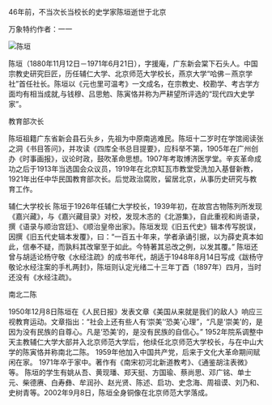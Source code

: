 46年前，不当次长当校长的史学家陈垣逝世于北京

万象特约作者：一一



![陈垣](D:\zhuj\历史上的今天\0621\陈垣.jpg)

陈垣（1880年11月12日－1971年6月21日），字援庵，广东新会棠下石头人。中国宗教史研究巨匠，历任辅仁大学、北京师范大学校长，燕京大学“哈佛－燕京学社”首任社长。陈垣以《元也里可温考》一文成名，在宗教史、校勘学、考古学方面均有相当成就,与钱穆、吕思勉、陈寅恪并称为严耕望所评选的“现代四大史学家”。

教育部次长

陈垣祖籍广东省新会县石头乡，先祖为中原南逃难民。陈垣十二岁时在学馆阅读张之洞《书目答问》，并攻读《四库全书总目提要》，应科举不第，1905年在广州创办《时事画报》，议论时政，鼓吹革命思想。1907年考取博济医学堂。辛亥革命成功之后于1913年当选国会众议员，1919年在北京缸瓦市教堂受洗加入基督新教，1921年出任中华民国教育部次长。后觉政治腐败，留居北京，从事历史研究与教育工作。

辅仁大学校长
陈垣于1926年任辅仁大学校长，1939年初，在故宫古物陈列所发现《嘉兴藏》，与《嘉兴藏目录》对校，发现木忞的《北游集》，自此重视和尚语录，撰《语录与顺治宫廷》、《顺治皇帝出家》。陈垣发现《旧五代史》辑本传写脱误，因撰《旧五代史辑本发覆》，曰：“一百五十年来，学者承诵引据，以为薛史真本如此，信奉不疑，而孰料其改窜至于如此。今特著其忌改之例，以发其覆。” 陈垣还曾与胡适论杨守敬《水经注疏》的成书年代，胡适于1948年8月14日写成《跋杨守敬论水经注案的手札两封》，陈垣则认定光绪二十三年丁酉（1897年）四月，当时还没有《水经注疏》。



南北二陈

1950年12月8日陈垣在《人民日报》发表文章《美国从来就是我们的敌人》响应三视教育运动。文章指出：“社会上还有些人有‘崇美’‘恐美’心理”，“凡是‘崇美’的，是因为没有民族的自尊心。凡是‘恐美’的，是没有民族的自信心。”
1952年院系调整中天主教辅仁大学大部并入北京师范大学后，他续任北京师范大学校长，与在中山大学的陈寅恪并称南北二陈。
1959年他加入中国共产党，后来于文化大革命期间赋闲在家。
1971年卒于家中。著作有《南宋初河北新道教考》、《通鉴胡注表微》等。
陈垣的学生有姚从吾、黄现璠、郑天挺、方国瑜、蔡尚思、邓广铭、单士元、柴德赓、白寿彝、牟润孙、赵光贤、陈述、启功、史念海、周祖谟、刘乃和、史树青等。2002年9月8日，陈垣全身铜像在北京师范大学落成。